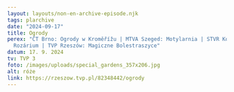 ```yaml
---
layout: layouts/non-en-archive-episode.njk
tags: plarchive
date: "2024-09-17"
title: Ogrody
perex: "ČT Brno: Ogrody w Kroměřížu | MTVA Szeged: Motylarnia | STVR Košice:
  Rozárium | TVP Rzeszów: Magiczne Bolestraszyce"
datum: 17. 9. 2024
tv: TVP 3
foto: /images/uploads/special_gardens_357x206.jpg
alt: róże
link: https://rzeszow.tvp.pl/82348442/ogrody
---
```

